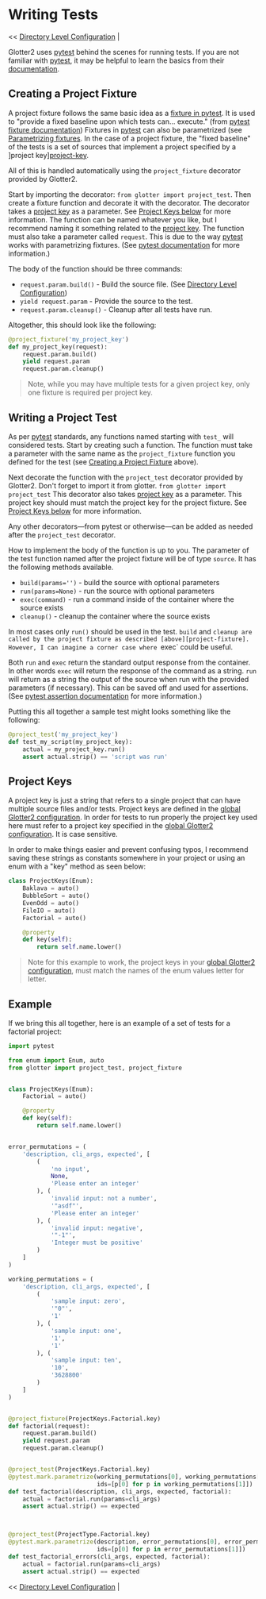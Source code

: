 # Writing Tests

<< [Directory Level Configuration](Directory-Level-Configuration.md) |

Glotter2 uses [pytest] behind the scenes for running tests.
If you are not familiar with [pytest], it may be helpful to learn the basics from their [documentation][pytest].

## Creating a Project Fixture<a name="project-fixture">

A project fixture follows the same basic idea as a [fixture in pytest][pytest-fixture].
It is used to "provide a fixed baseline upon which tests can... execute." (from [pytest fixture documentation][pytest-fixture])
Fixtures in [pytest] can also be parametrized (see [Parametrizing fixtures](pytest-fixture-parametrize]).
In the case of a project fixture, the "fixed baseline" of the tests is a set of sources that implement a project specified by a ]project key][project-key].

All of this is handled automatically using the `project_fixture` decorator provided by Glotter2.

Start by importing the decorator: `from glotter import project_test`.
Then create a fixture function and decorate it with the decorator.
The decorator takes a [project key][project-key] as a parameter. See [Project Keys below][project-key] for more information.
The function can be named whatever you like, but I recommend naming it something related to the [project key][project-key].
The function must also take a parameter called `request`.
This is due to the way [pytest] works with parametrizing fixtures. (See [pytest documentation][pytest-fixture-parametrize] for more information.)

The body of the function should be three commands:
- `request.param.build()` - Build the source file. (See [Directory Level Configuration][directory-config-build])
- `yield request.param` - Provide the source to the test.
- `request.param.cleanup()` - Cleanup after all tests have run.

Altogether, this should look like the following:
```python
@project_fixture('my_project_key')
def my_project_key(request):
    request.param.build()
    yield request.param
    request.param.cleanup()
```

> Note, while you may have multiple tests for a given project key, only one fixture is required per project key.

## Writing a Project Test

As per [pytest] standards, any functions named starting with `test_` will considered tests.
Start by creating such a function.
The function must take a parameter with the same name as the `project_fixture` function you defined for the test (see [Creating a Project Fixture][project-fixture] above).

Next decorate the function with the `project_test` decorator provided by Glotter2.
Don't forget to import it from glotter. `from glotter import project_test`
This decorator also takes [project key][project-key] as a parameter.
This project key should must match the project key for the project fixture. See [Project Keys below][project-key] for more information.

Any other decorators—from pytest or otherwise—can be added as needed after the `project_test` decorator.

How to implement the body of the function is up to you.
The parameter of the test function named after the project fixture will be of type `source`.
It has the following methods available.
- `build(params='')` - build the source with optional parameters
- `run(params=None)` - run the source with optional parameters
- `exec(command)` - run a command inside of the container where the source exists
- `cleanup()` - cleanup the container where the source exists

In most cases only `run()` should be used in the test. `build` and `cleanup are called by the project fixture as described [above][project-fixture]. However, I can imagine a corner case where `exec` could be useful.

Both `run` and `exec` return the standard output response from the container.
In other words `exec` will return the response of the command as a string.
`run` will return as a string the output of the source when run with the provided parameters (if necessary).
This can be saved off and used for assertions. (See [pytest assertion documentation][pytest-assertions] for more information.)

Putting this all together a sample test might looks something like the following:
```python
@project_test('my_project_key')
def test_my_script(my_project_key):
    actual = my_project_key.run()
    assert actual.strip() == 'script was run'
```

## Project Keys<a name="project-key">

A project key is just a string that refers to a single project that can have multiple source files and/or tests.
Project keys are defined in the [global Glotter2 configuration][Glotter2-config-projects].
In order for tests to run properly the project key used here must refer to a project key specified in the [global Glotter2 configuration][Glotter2-config-projects].
It is case sensitive.

In order to make things easier and prevent confusing typos, I recommend saving these strings as constants somewhere in your project or using an enum with a "key" method as seen below:

```python
class ProjectKeys(Enum):
    Baklava = auto()
    BubbleSort = auto()
    EvenOdd = auto()
    FileIO = auto()
    Factorial = auto()

    @property
    def key(self):
        return self.name.lower()
```

> Note for this example to work, the project keys in your [global Glotter2 configuration][Glotter2-config-projects], must match the names of the enum values letter for letter.


## Example

If we bring this all together, here is an example of a set of tests for a factorial project:

```python
import pytest

from enum import Enum, auto
from glotter import project_test, project_fixture


class ProjectKeys(Enum):
    Factorial = auto()

    @property
    def key(self):
        return self.name.lower()


error_permutations = (
    'description, cli_args, expected', [
        (
            'no input',
            None,
            'Please enter an integer'
        ), (
            'invalid input: not a number',
            '"asdf"',
            'Please enter an integer'
        ), (
            'invalid input: negative',
            '"-1"',
            'Integer must be positive'
        )
    ]
)

working_permutations = (
    'description, cli_args, expected', [
        (
            'sample input: zero',
            '"0"',
            '1'
        ), (
            'sample input: one',
            '1',
            '1'
        ), (
            'sample input: ten',
            '10',
            '3628800'
        )
    ]
)


@project_fixture(ProjectKeys.Factorial.key)
def factorial(request):
    request.param.build()
    yield request.param
    request.param.cleanup()


@project_test(ProjectKeys.Factorial.key)
@pytest.mark.parametrize(working_permutations[0], working_permutations[1],
                         ids=[p[0] for p in working_permutations[1]])
def test_factorial(description, cli_args, expected, factorial):
    actual = factorial.run(params=cli_args)
    assert actual.strip() == expected



@project_test(ProjectType.Factorial.key)
@pytest.mark.parametrize(description, error_permutations[0], error_permutations[1],
                         ids=[p[0] for p in error_permutations[1]])
def test_factorial_errors(cli_args, expected, factorial):
    actual = factorial.run(params=cli_args)
    assert actual.strip() == expected
```

[pytest]:https://docs.pytest.org/en/latest/
[pytest-fixture]:https://docs.pytest.org/en/latest/fixture.html
[pytest-fixture-parametrize]:https://docs.pytest.org/en/latest/fixture.html#parametrizing-fixtures
[pytest-assertions]:http://doc.pytest.org/en/latest/assert.html

[project-key]:#project-key
[project-fixture]:#project-fixture

[directory-config-build]:Directory-Level-Configuration#build
[Glotter2-config-projects]:Global-Glotter2-Configuration#projects

[sample-programs]:https://github.com/TheRenegadeCoder/sample-programs

<< [Directory Level Configuration](Directory-Level-Configuration.md) |
